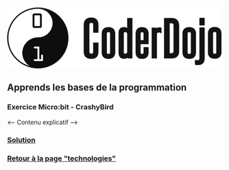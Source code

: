 ![Logo CoderDojo](./images/coderdojo-logo.png)

## Apprends les bases de la programmation

### Exercice Micro:bit - CrashyBird

<-- Contenu explicatif -->
### [Solution](https://github.com/PaulineRoppe/CoderDojo-Workshop/blob/master/soluce-microbit.md)
### [Retour à la page "technologies"](https://github.com/PaulineRoppe/CoderDojo-Workshop/blob/master/technologies.md)
